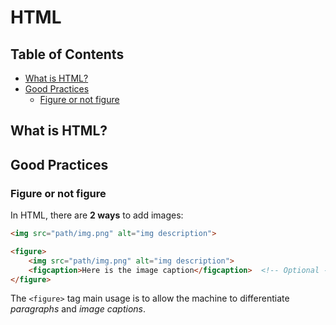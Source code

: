 # HTML

## Table of Contents

- [What is HTML?](#what-is-html)
- [Good Practices](#good-practices)
    - [Figure or not figure](#figure-or-not-figure)

## What is HTML?

## Good Practices

### Figure or not figure

In HTML, there are **2 ways** to add images:

```html
<img src="path/img.png" alt="img description">
```

```html
<figure>
    <img src="path/img.png" alt="img description">
    <figcaption>Here is the image caption</figcaption>  <!-- Optional -->
</figure>
```

The `<figure>` tag main usage is to allow the machine to differentiate *paragraphs* and *image captions*.


